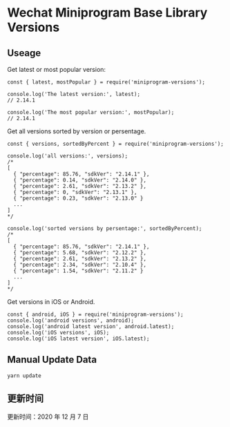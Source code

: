 
# Wechat Miniprogram Base Library Versions

## Useage

Get latest or most popular version:

```;
const { latest, mostPopular } = require('miniprogram-versions');

console.log('The latest version:', latest);
// 2.14.1

console.log('The most popular version:', mostPopular);
// 2.14.1

```

Get all versions sorted by version or persentage.

```
const { versions, sortedByPercent } = require('miniprogram-versions');

console.log('all versions:', versions);
/*
[
  { "percentage": 85.76, "sdkVer": "2.14.1" },
  { "percentage": 0.14, "sdkVer": "2.14.0" },
  { "percentage": 2.61, "sdkVer": "2.13.2" },
  { "percentage": 0, "sdkVer": "2.13.1" },
  { "percentage": 0.23, "sdkVer": "2.13.0" }
  ...
]
*/

console.log('sorted versions by persentage:', sortedByPercent);
/*
[
  { "percentage": 85.76, "sdkVer": "2.14.1" },
  { "percentage": 5.68, "sdkVer": "2.12.2" },
  { "percentage": 2.61, "sdkVer": "2.13.2" },
  { "percentage": 2.34, "sdkVer": "2.10.4" },
  { "percentage": 1.54, "sdkVer": "2.11.2" }
  ...
]
*/
```

Get versions in iOS or Android.

```
const { android, iOS } = require('miniprogram-versions');
console.log('android versions', android);
console.log('android latest version', android.latest);
console.log('iOS versions', iOS);
console.log('iOS latest version', iOS.latest);
```

## Manual Update Data

```
yarn update
```

## 更新时间

更新时间：2020 年 12 月 7 日
